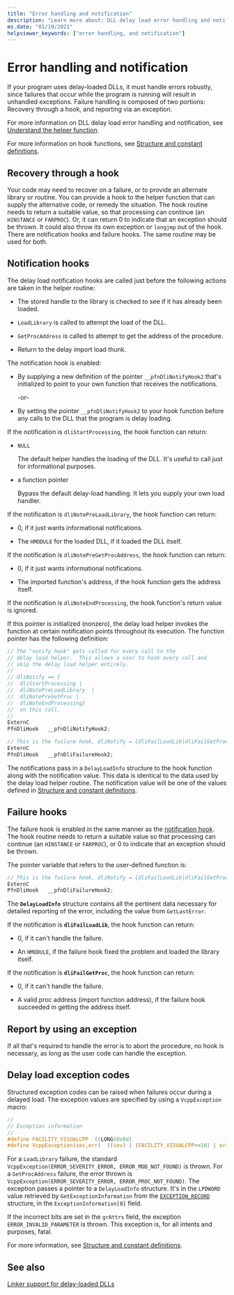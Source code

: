 ```yaml
---
title: "Error handling and notification"
description: "Learn more about: DLL delay load error handling and notification"
ms.date: "01/19/2021"
helpviewer_keywords: ["error handling, and notification"]
---
```

# Error handling and notification

If your program uses delay-loaded DLLs, it must handle errors robustly, since failures that occur while the program is running will result in unhandled exceptions. Failure handling is composed of two portions: Recovery through a hook, and reporting via an exception.

For more information on DLL delay load error handling and notification, see [Understand the helper function](understanding-the-helper-function.md).

For more information on hook functions, see [Structure and constant definitions](understanding-the-helper-function.md#structure-and-constant-definitions).

## Recovery through a hook

Your code may need to recover on a failure, or to provide an alternate library or routine. You can provide a hook to the helper function that can supply the alternative code, or remedy the situation. The hook routine needs to return a suitable value, so that processing can continue (an `HINSTANCE` or `FARPROC`). Or, it can return 0 to indicate that an exception should be thrown. It could also throw its own exception or `longjmp` out of the hook. There are notification hooks and failure hooks. The same routine may be used for both.

## <a name="notification-hooks"></a> Notification hooks

The delay load notification hooks are called just before the following actions are taken in the helper routine:

- The stored handle to the library is checked to see if it has already been loaded.

- `LoadLibrary` is called to attempt the load of the DLL.

- `GetProcAddress` is called to attempt to get the address of the procedure.

- Return to the delay import load thunk.

The notification hook is enabled:

- By supplying a new definition of the pointer `__pfnDliNotifyHook2` that's initialized to point to your own function that receives the notifications.

   \-or-

- By setting the pointer `__pfnDliNotifyHook2` to your hook function before any calls to the DLL that the program is delay loading.

If the notification is `dliStartProcessing`, the hook function can return:

- `NULL`

   The default helper handles the loading of the DLL. It's useful to call just for informational purposes.

- a function pointer

   Bypass the default delay-load handling. It lets you supply your own load handler.

If the notification is `dliNotePreLoadLibrary`, the hook function can return:

- 0, if it just wants informational notifications.

- The `HMODULE` for the loaded DLL, if it loaded the DLL itself.

If the notification is `dliNotePreGetProcAddress`, the hook function can return:

- 0, if it just wants informational notifications.

- The imported function's address, if the hook function gets the address itself.

If the notification is `dliNoteEndProcessing`, the hook function's return value is ignored.

If this pointer is initialized (nonzero), the delay load helper invokes the function at certain notification points throughout its execution. The function pointer has the following definition:

```C
// The "notify hook" gets called for every call to the
// delay load helper.  This allows a user to hook every call and
// skip the delay load helper entirely.
//
// dliNotify == {
//  dliStartProcessing |
//  dliNotePreLoadLibrary  |
//  dliNotePreGetProc |
//  dliNoteEndProcessing}
//  on this call.
//
ExternC
PfnDliHook   __pfnDliNotifyHook2;

// This is the failure hook, dliNotify = {dliFailLoadLib|dliFailGetProc}
ExternC
PfnDliHook   __pfnDliFailureHook2;
```

The notifications pass in a `DelayLoadInfo` structure to the hook function along with the notification value. This data is identical to the data used by the delay load helper routine. The notification value will be one of the values defined in [Structure and constant definitions](understanding-the-helper-function.md#structure-and-constant-definitions).

## <a name="failure-hooks"></a> Failure hooks

The failure hook is enabled in the same manner as the [notification hook](#notification-hooks). The hook routine needs to return a suitable value so that processing can continue (an `HINSTANCE` or `FARPROC`), or 0 to indicate that an exception should be thrown.

The pointer variable that refers to the user-defined function is:

```C
// This is the failure hook, dliNotify = {dliFailLoadLib|dliFailGetProc}
ExternC
PfnDliHook   __pfnDliFailureHook2;
```

The **`DelayLoadInfo`** structure contains all the pertinent data necessary for detailed reporting of the error, including the value from `GetLastError`.

If the notification is **`dliFailLoadLib`**, the hook function can return:

- 0, if it can't handle the failure.

- An `HMODULE`, if the failure hook fixed the problem and loaded the library itself.

If the notification is **`dliFailGetProc`**, the hook function can return:

- 0, if it can't handle the failure.

- A valid proc address (import function address), if the failure hook succeeded in getting the address itself.

## Report by using an exception

If all that's required to handle the error is to abort the procedure, no hook is necessary, as long as the user code can handle the exception.

## <a name="delay-load-exception-codes"></a> Delay load exception codes

Structured exception codes can be raised when failures occur during a delayed load. The exception values are specified by using a `VcppException` macro:

```C
//
// Exception information
//
#define FACILITY_VISUALCPP  ((LONG)0x6d)
#define VcppException(sev,err)  ((sev) | (FACILITY_VISUALCPP<<16) | err)
```

For a `LoadLibrary` failure, the standard `VcppException(ERROR_SEVERITY_ERROR, ERROR_MOD_NOT_FOUND)` is thrown. For a `GetProcAddress` failure, the error thrown is `VcppException(ERROR_SEVERITY_ERROR, ERROR_PROC_NOT_FOUND)`. The exception passes a pointer to a `DelayLoadInfo` structure. It's in the `LPDWORD` value retrieved by `GetExceptionInformation` from the [`EXCEPTION_RECORD`](/windows/win32/api/winnt/ns-winnt-exception_record) structure, in the `ExceptionInformation[0]` field.

If the incorrect bits are set in the `grAttrs` field, the exception `ERROR_INVALID_PARAMETER` is thrown. This exception is, for all intents and purposes, fatal.

For more information, see [Structure and constant definitions](understanding-the-helper-function.md#structure-and-constant-definitions).

## See also

[Linker support for delay-loaded DLLs](linker-support-for-delay-loaded-dlls.md)
